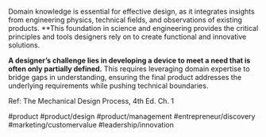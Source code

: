 
Domain knowledge is essential for effective design, as it integrates insights from engineering physics, technical fields, and observations of existing products. **This foundation in science and engineering provides the critical principles and tools designers rely on to create functional and innovative solutions.

**A designer’s challenge lies in developing a device to meet a need that is often only partially defined.** This requires leveraging domain expertise to bridge gaps in understanding, ensuring the final product addresses the underlying requirements while pushing technical boundaries.

Ref: The Mechanical Design Process, 4th Ed. Ch. 1

#product #product/design #product/management #entrepreneur/discovery #marketing/customervalue #leadership/innovation 